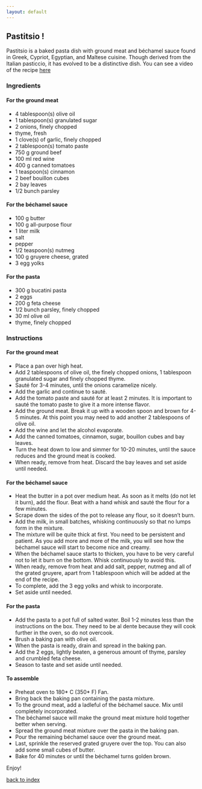 ```yaml
---
layout: default
---
```


<!---
This is a comment. Note the triple dash to start, but double to end
-->

## Pastitsio !
<!---
Put your name or github username somewhere
Dimitrios Chamzas
-->

Pastitsio is a baked pasta dish with ground meat and béchamel sauce found in Greek, Cypriot, Egyptian, and Maltese cuisine. Though derived from the Italian pasticcio, it has evolved to be a distinctive dish.
You can see a video of the recipe [here](https://www.youtube.com/watch?v=FV2_ZI4PhMw&ab_channel=AkisPetretzikis)


### Ingredients
#### For the ground meat
- 4 tablespoon(s) olive oil
- 1 tablespoon(s) granulated sugar
- 2 onions, finely chopped
- thyme, fresh
- 1 clove(s) of garlic, finely chopped
- 2 tablespoon(s) tomato paste
- 750 g ground beef
- 100 ml red wine
- 400 g canned tomatoes
- 1 teaspoon(s) cinnamon
- 2 beef bouillon cubes
- 2 bay leaves
- 1/2 bunch parsley
#### For the béchamel sauce
- 100 g butter
- 100 g all-purpose flour
- 1 liter milk
- salt
- pepper
- 1/2 teaspoon(s) nutmeg
- 100 g gruyere cheese, grated
- 3 egg yolks
#### For the pasta
- 300 g bucatini pasta
- 2 eggs
- 200 g feta cheese
- 1/2 bunch parsley, finely chopped
- 30 ml olive oil
- thyme, finely chopped

### Instructions
#### For the ground meat
- Place a pan over high heat.
- Add 2 tablespoons of olive oil, the finely chopped onions, 1 tablespoon granulated sugar and finely chopped thyme.
- Sauté for 3-4 minutes, until the onions caramelize nicely.
- Add the garlic and continue to sauté.
- Add the tomato paste and sauté for at least 2 minutes. It is important to sauté the tomato paste to give it a more intense flavor.  
- Add the ground meat. Break it up with a wooden spoon and brown for 4-5 minutes. At this point you may need to add another 2 tablespoons of olive oil.
- Add the wine and let the alcohol evaporate.
- Add the canned tomatoes, cinnamon, sugar, bouillon cubes and bay leaves.
- Turn the heat down to low and simmer for 10-20 minutes, until the sauce reduces and the ground meat is cooked.
- When ready, remove from heat. Discard the bay leaves and set aside until needed.

#### For the béchamel sauce
- Heat the butter in a pot over medium heat. As soon as it melts (do not let it burn), add the flour. Beat with a hand whisk and sauté the flour for a few minutes.
- Scrape down the sides of the pot to release any flour, so it doesn’t burn.
- Add the milk, in small batches, whisking continuously so that no lumps form in the mixture.
- The mixture will be quite thick at first. You need to be persistent and patient.  As you add more and more of the milk, you will see how the béchamel sauce will start to become nice and creamy.
- When the béchamel sauce starts to thicken, you have to be very careful not to let it burn on the bottom. Whisk continuously to avoid this.
- When ready, remove from heat and add salt, pepper, nutmeg and all of the grated gruyere, apart from 1 tablespoon which will be added at the end of the recipe.
- To complete, add the 3 egg yolks and whisk to incorporate.
- Set aside until needed.

#### For the pasta
- Add the pasta to a pot full of salted water. Boil 1-2 minutes less than the instructions on the box. They need to be al dente because they will cook further in the oven, so do not overcook.
- Brush a baking pan with olive oil.
- When the pasta is ready, drain and spread in the baking pan.
- Add the 2 eggs, lightly beaten, a generous amount of thyme, parsley and crumbled feta cheese.
- Season to taste and set aside until needed.
#### To assemble
- Preheat oven to 180* C (350* F) Fan.
- Bring back the baking pan containing the pasta mixture.
- To the ground meat, add a ladleful of the béchamel sauce. Mix until completely incorporated.
- The béchamel sauce will make the ground meat mixture hold together better when serving.
- Spread the ground meat mixture over the pasta in the baking pan.
- Pour the remaining béchamel sauce over the ground meat.
- Last, sprinkle the reserved grated gruyere over the top. You can also add some small cubes of butter.
- Bake for 40 minutes or until the béchamel turns golden brown.




Enjoy!

<!--
Keep this link to return to the index
-->
[back to index](../)